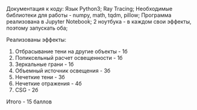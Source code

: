 Документация к коду:
Язык Python3;
Ray Tracing;
Необходимые библиотеки для работы - numpy, math, tqdm, pillow;
Программа реализована в Jupyter Notebook;
2 ноутбука - в каждом свои эффекты, поэтому запускать оба;

Реализованы эффекты:
1) Отбрасывание тени на другие объекты - 1б
2) Попиксельный расчет освещенности - 1б
3) Зеркальные грани - 1б
4) Объемный источник освещения - 3б
5) Нечеткие тени - 3б
6) Нечеткие отражения - 4б
7) CSG - 2б

Итого - 15 баллов
